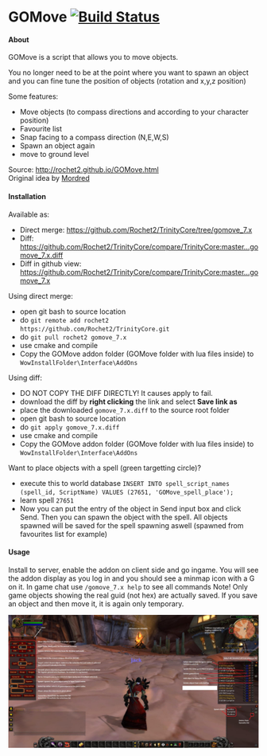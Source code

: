 # GOMove [![Build Status](https://travis-ci.org/Rochet2/TrinityCore.svg?branch=gomove_7.x)](https://travis-ci.org/Rochet2/TrinityCore)

#### About
GOMove is a script that allows you to move objects.

You no longer need to be at the point where you want to spawn an object
and you can fine tune the position of objects (rotation and x,y,z position)

Some features:
- Move objects (to compass directions and according to your character position)
- Favourite list
- Snap facing to a compass direction (N,E,W,S)
- Spawn an object again
- move to ground level

Source: http://rochet2.github.io/GOMove.html  
Original idea by [Mordred](https://www.youtube.com/watch?v=a0JVXJ07KUU)

#### Installation

Available as:
- Direct merge: https://github.com/Rochet2/TrinityCore/tree/gomove_7.x
- Diff: https://github.com/Rochet2/TrinityCore/compare/TrinityCore:master...gomove_7.x.diff
- Diff in github view: https://github.com/Rochet2/TrinityCore/compare/TrinityCore:master...gomove_7.x

Using direct merge:
- open git bash to source location
- do `git remote add rochet2 https://github.com/Rochet2/TrinityCore.git`
- do `git pull rochet2 gomove_7.x`
- use cmake and compile
- Copy the GOMove addon folder (GOMove folder with lua files inside) to `WowInstallFolder\Interface\AddOns`

Using diff:
- DO NOT COPY THE DIFF DIRECTLY! It causes apply to fail.
- download the diff by __right clicking__ the link and select __Save link as__
- place the downloaded `gomove_7.x.diff` to the source root folder
- open git bash to source location
- do `git apply gomove_7.x.diff`
- use cmake and compile
- Copy the GOMove addon folder (GOMove folder with lua files inside) to `WowInstallFolder\Interface\AddOns`

Want to place objects with a spell (green targetting circle)?
- execute this to world database `INSERT INTO spell_script_names (spell_id, ScriptName) VALUES (27651, 'GOMove_spell_place');`
- learn spell `27651`
- Now you can put the entry of the object in Send input box and click Send. Then you can spawn the object with the spell. All objects spawned will be saved for the spell spawning aswell (spawned from favourites list for example)

#### Usage
Install to server, enable the addon on client side and go ingame.
You will see the addon display as you log in and you should see a minmap icon with a G on it.
In game chat use `/gomove_7.x help` to see all commands
Note! Only game objects showing the real guid (not hex) are actually saved. If you save an object and then move it, it is again only temporary.

[![Guide.jpg](Guide.jpg)](https://raw.githubusercontent.com/Rochet2/TrinityCore/gomove_7.x/src/server/scripts/Custom/GOMove/Guide.jpg)
